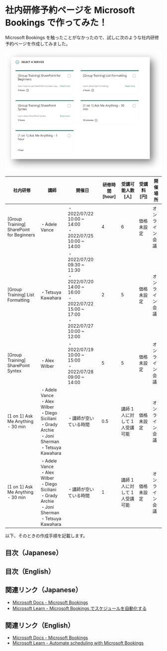 # 社内研修予約ページを Microsoft Bookings で作ってみた！
Microsoft Bookings を触ったことがなかったので、試しに次のような社内研修予約ページを作成してみました。

![screenshot of the sample](./ja/assets/講習一覧.png)

| 社内研修                                  | 講師                                                                                                           | 開催日                                                                                                               | 研修時間 [hour] | 受講可能人数 [人]              | 受講料 [円] | 開催場所       |
| ----------------------------------------- | -------------------------------------------------------------------------------------------------------------- | -------------------------------------------------------------------------------------------------------------------- | --------------- | ------------------------------ | ----------- | -------------- |
| [Group Training] SharePoint for Beginners | ・Adele Vance                                                                                                  | ・2022/07/22 10:00 ~ 14:00<br>・2022/07/25 10:00 ~ 14:00                                                             | 4               | 6                              | 価格未設定  | オンライン会議 |
| [Group Training] List Formatting          | ・Tetsuya Kawahara                                                                                             | ・2022/07/20 09:30 ~ 11:30<br>・2022/07/20 14:00 ~ 16:00<br>・2022/07/22 15:00 ~ 17:00<br>・2022/07/27 10:00 ~ 12:00 | 2               | 5                              | 価格未設定  | オンライン会議 |
| [Group Training] SharePoint Syntex        | ・Alex Wilber                                                                                                  | ・2022/07/19 10:00 ~ 15:00<br>・2022/07/28 09:00 ~ 14:00                                                             | 5               | 5                              | 価格未設定  | オンライン会議 |
| [1 on 1] Ask Me Anything - 30 min         | ・Adele Vance<br>・Alex Wilber<br>・Diego Siciliani<br>・Grady Archie <br>・Joni Sherman<br>・Tetsuya Kawahara | ・講師が空いている時間                                                                                               | 0.5             | 講師 1 人に対して 1 人受講可能 | 価格未設定  | オンライン会議 |
| [1 on 1] Ask Me Anything - 30 min         | ・Adele Vance<br>・Alex Wilber<br>・Diego Siciliani<br>・Grady Archie <br>・Joni Sherman<br>・Tetsuya Kawahara | ・講師が空いている時間                                                                                               | 1               | 講師 1 人に対して 1 人受講可能 | 価格未設定  | オンライン会議 |

以下、そのときの作成手順を記載します。

## 目次（Japanese）


## 目次（English）

## 関連リンク（Japanese）
- [Microsoft Docs - Microsoft Bookings](https://docs.microsoft.com/ja-jp/microsoft-365/bookings/bookings-overview?view=o365-worldwide&WT.mc_id=M365-MVP-5004242)
- [Microsoft Learn - Microsoft Bookings でスケジュールを自動化する](https://docs.microsoft.com/ja-jp/learn/modules/automate-scheduling-microsoft-bookings/?WT.mc_id=M365-MVP-5004242)

## 関連リンク（English）
- [Microsoft Docs - Microsoft Bookings](https://docs.microsoft.com/en-us/microsoft-365/bookings/bookings-overview?view=o365-worldwide&WT.mc_id=M365-MVP-5004242)
- [Microsoft Learn - Automate scheduling with Microsoft Bookings](https://docs.microsoft.com/en-us/learn/modules/automate-scheduling-microsoft-bookings/?WT.mc_id=M365-MVP-5004242)